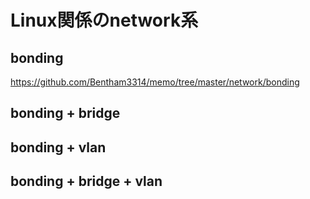 # Linux関係のnetwork系

## bonding
https://github.com/Bentham3314/memo/tree/master/network/bonding

## bonding + bridge

## bonding + vlan

## bonding + bridge + vlan


